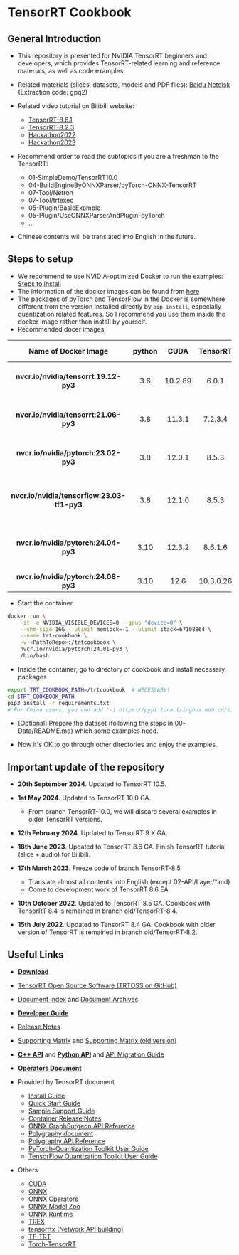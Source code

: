 # TensorRT Cookbook

## General Introduction

+ This repository is presented for NVIDIA TensorRT beginners and developers, which provides TensorRT-related learning and reference materials, as well as code examples.

+ Related materials (slices, datasets, models and PDF files): [Baidu Netdisk](https://pan.baidu.com/s/14HNCFbySLXndumicFPD-Ww) (Extraction code: gpq2)

+ Related video tutorial on Bilibili website:
  + [TensorRT-8.6.1](https://www.bilibili.com/video/BV1jj411Z7wG/)
  + [TensorRT-8.2.3](https://www.bilibili.com/video/BV15Y4y1W73E)
  + [Hackathon2022](https://www.bilibili.com/video/BV1i3411G7vN)
  + [Hackathon2023](https://www.bilibili.com/video/BV1dw411r7X8/)

+ Recommend order to read the subtopics if you are a freshman to the TensorRT:
  + 01-SimpleDemo/TensorRT10.0
  + 04-BuildEngineByONNXParser/pyTorch-ONNX-TensorRT
  + 07-Tool/Netron
  + 07-Tool/trtexec
  + 05-Plugin/BasicExample
  + 05-Plugin/UseONNXParserAndPlugin-pyTorch
  + ...

+ Chinese contents will be translated into English in the future.

## Steps to setup

+ We recommend to use NVIDIA-optimized Docker to run the examples: [Steps to install](https://docs.nvidia.com/datacenter/cloud-native/container-toolkit/install-guide.html#docker)
+ The information of the docker images can be found from [here](https://docs.nvidia.com/deeplearning/frameworks/support-matrix/index.html)
+ The packages of pyTorch and TensorFlow in the Docker is somewhere different from the version installed directly by `pip install`, especially quantization related features. So I recommend you use them inside the docker image rather than install by yourself.
+ Recommended docer images

|            Name of Docker Image             | python |  CUDA   | TensorRT  | Nsight-Systems | Lowest  Driver |            Comment             |
| :-----------------------------------------: | :----: | :-----: | :-------: | :------------: | :------------: | :----------------------------: |
|    **nvcr.io/nvidia/tensorrt:19.12-py3**    |  3.6   | 10.2.89 |   6.0.1   |    2019.6.1    |   440.33.01    |  Last version with TensorRT 6  |
|    **nvcr.io/nvidia/tensorrt:21.06-py3**    |  3.8   | 11.3.1  |  7.2.3.4  |  2021.2.1.58   |   465.19.01    |  Last version with TensorRT 7  |
|    **nvcr.io/nvidia/pytorch:23.02-py3**     |  3.8   | 12.0.1  |   8.5.3   |    2022.5.1    |      525       |  Last version with pyTorch 1   |
| **nvcr.io/nvidia/tensorflow:23.03-tf1-py3** |  3.8   | 12.1.0  |   8.5.3   |  2023.1.1.127  |      530       | Last version with TensorFlow 1 |
|    **nvcr.io/nvidia/pytorch:24.04-py3**     |  3.10  | 12.3.2  |  8.6.1.6  |  2023.4.1.97   |      545       | Last version with TensorRT 8.6 |
|    **nvcr.io/nvidia/pytorch:24.08-py3**     |  3.10  |  12.6   | 10.3.0.26 |  2024.4.2.133  |      560       |       **prefer version**       |

+ Start the container

```bash
docker run \
    -it -e NVIDIA_VISIBLE_DEVICES=0 --gpus "device=0" \
    --shm-size 16G --ulimit memlock=-1 --ulimit stack=67108864 \
    --name trt-cookbook \
    -v <PathToRepo>:/trtcookbook \
    nvcr.io/nvidia/pytorch:24.01-py3 \
    /bin/bash
```

+ Inside the container, go to directory of cookbook and install necessary packages

```bash
export TRT_COOKBOOK_PATH=/trtcookbook  # NECESSARY!
cd $TRT_COOKBOOK_PATH
pip3 install -r requirements.txt
# For China users, you can add "-i https://pypi.tuna.tsinghua.edu.cn/simple" at the end of command above to accelerate downloading
```

+ \[Optional\] Prepare the dataset (following the steps in 00-Data/README.md) which some examples need.

+ Now it's OK to go through other directories and enjoy the examples.

## Important update of the repository

+ **20th September 2024**. Updated to TensorRT 10.5.

+ **1st May 2024**. Updated to TensorRT 10.0 GA.
  + From branch TensorRT-10.0, we will discard several examples in older TensorRT versions.

+ **12th February 2024**. Updated to TensorRT 9.X GA.

+ **18th June 2023**. Updated to TensorRT 8.6 GA. Finish TensorRT tutorial (slice + audio) for Bilibili.

+ **17th March 2023**. Freeze code of branch TensorRT-8.5
  + Translate almost all contents into English (except 02-API/Layer/\*.md)
  + Come to development work of TensorRT 8.6 EA

+ **10th October 2022**. Updated to TensorRT 8.5 GA. Cookbook with TensorRT 8.4 is remained in branch old/TensorRT-8.4.

+ **15th July 2022**. Updated to TensorRT 8.4 GA. Cookbook with older version of TensorRT is remained in branch old/TensorRT-8.2.

## Useful Links

+ [**Download**](https://developer.nvidia.com/nvidia-tensorrt-download)
+ [TensorRT Open Source Software (TRTOSS on GitHub)](https://github.com/NVIDIA/TensorRT)
+ [Document Index](https://docs.nvidia.com/deeplearning/tensorrt/) and [Document Archives](https://docs.nvidia.com/deeplearning/tensorrt/archives/index.html)
+ [**Developer Guide**](https://docs.nvidia.com/deeplearning/tensorrt/developer-guide/index.html)
+ [Release Notes](https://docs.nvidia.com/deeplearning/tensorrt/release-notes/index.html)
+ [Supporting Matrix](https://docs.nvidia.com/deeplearning/tensorrt/support-matrix/index.html) and [Supporting Matrix (old version)](https://docs.nvidia.com/deeplearning/tensorrt/archives/tensorrt-843/support-matrix/index.html)
+ [**C++ API**](https://docs.nvidia.com/deeplearning/tensorrt/api/c_api) and [**Python API**](https://docs.nvidia.com/deeplearning/tensorrt/api/python_api/) and [API Migration Guide](https://docs.nvidia.com/deeplearning/tensorrt/archives/tensorrt-1001/migration-guide/index.html)
+ [**Operators Document**](https://docs.nvidia.com/deeplearning/tensorrt/operators/docs/)

+ Provided by TensorRT document
  + [Install Guide](https://docs.nvidia.com/deeplearning/tensorrt/install-guide/index.html)
  + [Quick Start Guide](https://docs.nvidia.com/deeplearning/tensorrt/quick-start-guide/index.html)
  + [Sample Support Guide](https://docs.nvidia.com/deeplearning/tensorrt/sample-support-guide/index.html)
  + [Container Release Notes](https://docs.nvidia.com/deeplearning/tensorrt/container-release-notes/index.html)
  + [ONNX GraphSurgeon API Reference](https://docs.nvidia.com/deeplearning/tensorrt/onnx-graphsurgeon/docs/index.html)
  + [Polygraphy document](https://github.com/NVIDIA/TensorRT/tree/main/tools/Polygraphy/polygraphy)
  + [Polygraphy API Reference](https://docs.nvidia.com/deeplearning/tensorrt/polygraphy/docs/index.html)
  + [PyTorch-Quantization Toolkit User Guide](https://docs.nvidia.com/deeplearning/tensorrt/pytorch-quantization-toolkit/index.html)
  + [TensorFlow Quantization Toolkit User Guide](https://docs.nvidia.com/deeplearning/tensorrt/tensorflow-quantization-toolkit/docs/index.html)

+ Others
  + [CUDA](https://developer.nvidia.com/cuda-zone)
  + [ONNX](https://github.com/onnx/onnx)
  + [ONNX Operators](https://github.com/onnx/onnx/blob/main/docs/Operators.md)
  + [ONNX Model Zoo](https://github.com/onnx/models)
  + [ONNX Runtime](https://github.com/microsoft/onnxruntime)
  + [TREX](https://github.com/NVIDIA/TensorRT/tree/main/tools/experimental/trt-engine-explorer)
  + [tensorrtx (Network API building)](https://github.com/wang-xinyu/tensorrtx)
  + [TF-TRT](https://github.com/tensorflow/tensorrt)
  + [Torch-TensorRT](https://pytorch.org/TensorRT/)
